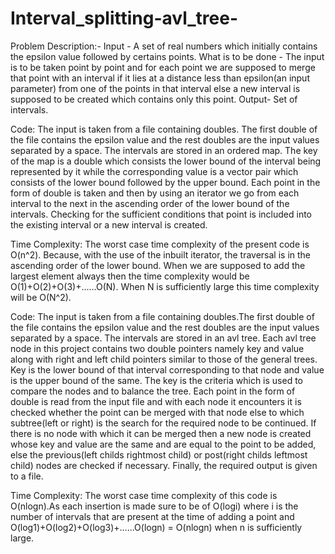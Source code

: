 # Interval_splitting-avl_tree-

Problem Description:- 
Input - A set of real numbers which initially contains the epsilon value followed by certains points.
What is to be done - The input is to be taken point by point and for each point we are supposed to merge that point with an interval if it lies at a distance less than epsilon(an input parameter) from one of the points in that interval else a new interval is supposed to be created which contains only this point.
Output- Set of intervals.

Code:
The input is taken from a file containing doubles. The first double of the file contains the epsilon value and the rest doubles are the input values separated by a space.
The intervals are stored in an ordered map. The key of the map is a double which consists the lower bound of the interval being represented by it while the corresponding value is a vector pair which consists of the lower bound followed by the upper bound.
Each point in the form of double is taken and then by using an iterator we go from each interval to the next in the ascending order of the lower bound of the intervals. Checking for the sufficient conditions that point is included into the existing interval or a new interval is created.

Time Complexity:
The worst case time complexity of the present code is O(n^2). Because, with the use of the inbuilt iterator, the traversal is in the ascending order of the lower bound. When we are supposed to add the largest element always then the time complexity would be O(1)+O(2)+O(3)+......O(N). When N is sufficiently large this time complexity will be O(N^2).

Code:
The input is taken from a file containing doubles.The first double of the file contains the epsilon value and the rest doubles are the input values separated by a space.
The intervals are stored in an avl tree. Each avl tree node in this project contains two double pointers namely key and value along with right and left child pointers similar to those of the general trees. Key is the lower bound of that interval corresponding to that node and value is the upper bound of the same. The key is the criteria which is used to compare the nodes and to balance the tree. 
Each point in the form of double is read from the input file and with each node it encounters it is checked whether the point can be merged with that node else to which subtree(left or right) is the search for the required node to be continued. If there is no node with which it can be merged then a new node is created whose key and value are the same and are equal to the point to be added, else the previous(left childs rightmost child) or post(right childs leftmost child) nodes are checked if necessary.
Finally, the required output is given to a file.

Time Complexity:
The worst case time complexity of this code is O(nlogn).As each insertion is made sure to be of O(logi) where i is the number of intervals that are present at the time of adding a point and O(log1)+O(log2)+O(log3)+......O(logn) = O(nlogn) when n is sufficiently large.

